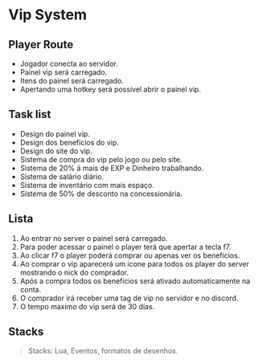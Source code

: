 # Vip System

## Player Route

- Jogador conecta ao servidor.
- Painel vip será carregado.
- Itens do painel será carregado. 
- Apertando uma hotkey será possível abrir o painel vip.

## Task list

- Design do painel vip.
- Design dos benefícios do vip.
- Design do site do vip.
- Sistema de compra do vip pelo jogo ou pelo site.
- Sistema de 20% á mais de EXP e Dinheiro trabalhando.
- Sistema de salário diário.
- Sistema de inventário com mais espaço.
- Sistema de 50% de desconto na concessionária.

## Lista 

1. Ao entrar no server o painel será carregado.
2. Para poder acessar o painel o player terá que apertar a tecla f7.
3. Ao clicar f7 o player poderá comprar ou apenas ver os benefícios.
4. Ao comprar o vip aparecerá um icone para todos os player do server mostrando o nick do comprador.
5. Após a compra todos os benefícios será ativado automaticamente na conta.
6. O comprador irá receber uma tag de vip no servidor e no discord.
7. O tempo maximo do vip será de 30 dias.

## Stacks

> Stacks: Lua, Eventos, formatos de desenhos.
